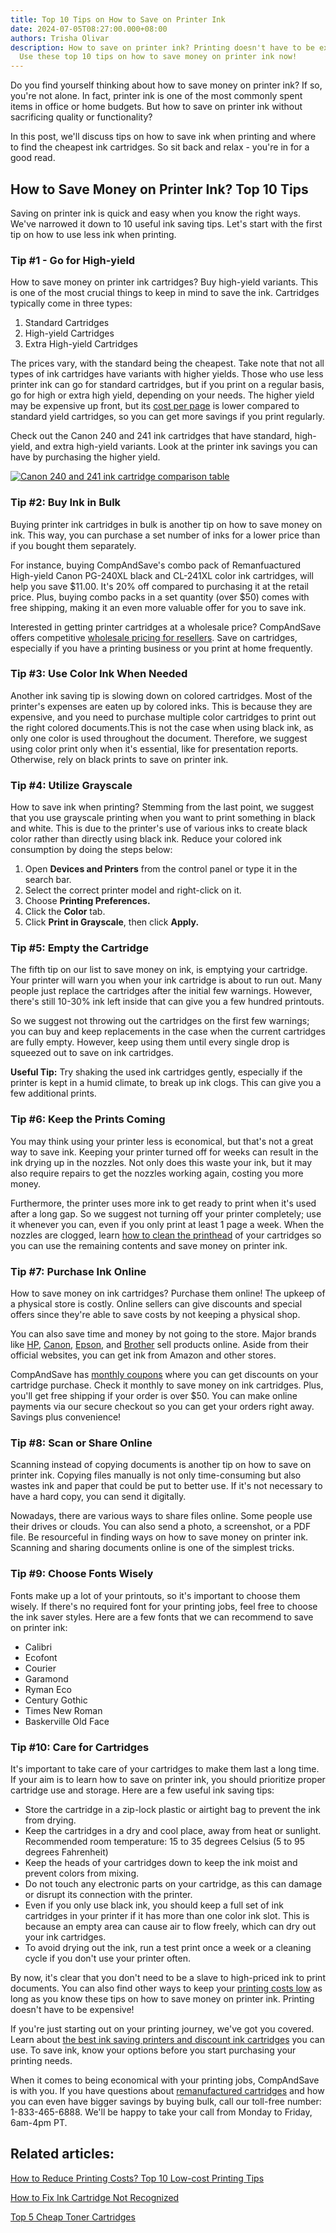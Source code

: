 ```yaml
---
title: Top 10 Tips on How to Save on Printer Ink
date: 2024-07-05T08:27:00.000+08:00
authors: Trisha Olivar
description: How to save on printer ink? Printing doesn't have to be expensive.
  Use these top 10 tips on how to save money on printer ink now!
---
```

Do you find yourself thinking about how to save money on printer ink? If so, you're not alone. In fact, printer ink is one of the most commonly spent items in office or home budgets. But how to save on printer ink without sacrificing quality or functionality?

In this post, we'll discuss tips on how to save ink when printing and where to find the cheapest ink cartridges. So sit back and relax - you're in for a good read.

## How to Save Money on Printer Ink? Top 10 Tips

Saving on printer ink is quick and easy when you know the right ways. We've narrowed it down to 10 useful ink saving tips. Let's start with the first tip on how to use less ink when printing.

### Tip #1 - Go for High-yield

How to save money on printer ink cartridges? Buy high-yield variants. This is one of the most crucial things to keep in mind to save the ink. Cartridges typically come in three types:

1. Standard Cartridges
2. High-yield Cartridges
3. Extra High-yield Cartridges

The prices vary, with the standard being the cheapest. Take note that not all types of ink cartridges have variants with higher yields. Those who use less printer ink can go for standard cartridges, but if you print on a regular basis, go for high or extra high yield, depending on your needs. The higher yield may be expensive up front, but its [cost per page](https://www.compandsave.com/how-to-calculate-printing-cost-per-page) is lower compared to standard yield cartridges, so you can get more savings if you print regularly.

Check out the Canon 240 and 241 ink cartridges that have standard, high-yield, and extra high-yield variants. Look at the printer ink savings you can have by purchasing the higher yield.

[![Canon 240 and 241 ink cartridge comparison table](/blog/images/screenshot-2024-07-05-at-9.00.50 pm.png "Canon 240 and 241 ink cartridge comparison table")](/blog/images/screenshot-2024-07-05-at-9.00.50 pm.png)

### Tip #2: Buy Ink in Bulk

Buying printer ink cartridges in bulk is another tip on how to save money on ink. This way, you can purchase a set number of inks for a lower price than if you bought them separately.

For instance, buying CompAndSave's combo pack of Remanfuactured High-yield Canon PG-240XL black and CL-241XL color ink cartridges, will help you save $11.00. It's 20% off compared to purchasing it at the retail price. Plus, buying combo packs in a set quantity (over $50) comes with free shipping, making it an even more valuable offer for you to save ink.

Interested in getting printer cartridges at a wholesale price? CompAndSave offers competitive [wholesale pricing for resellers](https://www.compandsave.com/reseller-wholesalers). Save on cartridges, especially if you have a printing business or you print at home frequently.

### Tip #3: Use Color Ink When Needed

Another ink saving tip is slowing down on colored cartridges. Most of the printer's expenses are eaten up by colored inks. This is because they are expensive, and you need to purchase multiple color cartridges to print out the right colored documents.This is not the case when using black ink, as only one color is used throughout the document. Therefore, we suggest using color print only when it's essential, like for presentation reports. Otherwise, rely on black prints to save on printer ink.

### Tip #4: Utilize Grayscale

How to save ink when printing? Stemming from the last point, we suggest that you use grayscale printing when you want to print something in black and white. This is due to the printer's use of various inks to create black color rather than directly using black ink. Reduce your colored ink consumption by doing the steps below:

1. Open **Devices and Printers** from the control panel or type it in the search bar.
2. Select the correct printer model and right-click on it.
3. Choose **Printing Preferences.**
4. Click the **Color** tab.
5. Click **Print in Grayscale**, then click **Apply.**

### Tip #5: Empty the Cartridge

The fifth tip on our list to save money on ink, is emptying your cartridge. Your printer will warn you when your ink cartridge is about to run out. Many people just replace the cartridges after the initial few warnings. However, there's still 10-30% ink left inside that can give you a few hundred printouts.

So we suggest not throwing out the cartridges on the first few warnings; you can buy and keep replacements in the case when the current cartridges are fully empty. However, keep using them until every single drop is squeezed out to save on ink cartridges.

**Useful Tip:** Try shaking the used ink cartridges gently, especially if the printer is kept in a humid climate, to break up ink clogs. This can give you a few additional prints.

### Tip #6: Keep the Prints Coming

You may think using your printer less is economical, but that's not a great way to save ink. Keeping your printer turned off for weeks can result in the ink drying up in the nozzles. Not only does this waste your ink, but it may also require repairs to get the nozzles working again, costing you more money.

Furthermore, the printer uses more ink to get ready to print when it's used after a long gap. So we suggest not turning off your printer completely; use it whenever you can, even if you only print at least 1 page a week. When the nozzles are clogged, learn [how to clean the printhead](https://www.compandsave.com/printhead-cleaning-guide) of your cartridges so you can use the remaining contents and save money on printer ink.

### Tip #7: Purchase Ink Online

How to save money on ink cartridges? Purchase them online! The upkeep of a physical store is costly. Online sellers can give discounts and special offers since they're able to save costs by not keeping a physical shop.

You can also save time and money by not going to the store. Major brands like [HP](https://www.compandsave.com/hp), [Canon,](https://www.compandsave.com/canon) [Epson](https://www.compandsave.com/epson), and [Brother](https://www.compandsave.com/brother) sell products online. Aside from their official websites, you can get ink from Amazon and other stores.

CompAndSave has [monthly coupons](https://www.compandsave.com/coupon) where you can get discounts on your cartridge purchase. Check it monthly to save money on ink cartridges. Plus, you'll get free shipping if your order is over $50. You can make online payments via our secure checkout so you can get your orders right away. Savings plus convenience!

### Tip #8: Scan or Share Online

Scanning instead of copying documents is another tip on how to save on printer ink. Copying files manually is not only time-consuming but also wastes ink and paper that could be put to better use. If it's not necessary to have a hard copy, you can send it digitally.

Nowadays, there are various ways to share files online. Some people use their drives or clouds. You can also send a photo, a screenshot, or a PDF file. Be resourceful in finding ways on how to save money on printer ink. Scanning and sharing documents online is one of the simplest tricks.

### Tip #9: Choose Fonts Wisely

Fonts make up a lot of your printouts, so it's important to choose them wisely. If there's no required font for your printing jobs, feel free to choose the ink saver styles. Here are a few fonts that we can recommend to save on printer ink:

* Calibri
* Ecofont
* Courier
* Garamond
* Ryman Eco
* Century Gothic
* Times New Roman
* Baskerville Old Face

### Tip #10: Care for Cartridges

It's important to take care of your cartridges to make them last a long time. If your aim is to learn how to save on printer ink, you should prioritize proper cartridge use and storage. Here are a few useful ink saving tips:

* Store the cartridge in a zip-lock plastic or airtight bag to prevent the ink from drying.
* Keep the cartridges in a dry and cool place, away from heat or sunlight. Recommended room temperature: 15 to 35 degrees Celsius (5 to 95 degrees Fahrenheit)
* Keep the heads of your cartridges down to keep the ink moist and prevent colors from mixing.
* Do not touch any electronic parts on your cartridge, as this can damage or disrupt its connection with the printer.
* Even if you only use black ink, you should keep a full set of ink cartridges in your printer if it has more than one color ink slot. This is because an empty area can cause air to flow freely, which can dry out your ink cartridges.
* To avoid drying out the ink, run a test print once a week or a cleaning cycle if you don't use your printer often.

By now, it's clear that you don't need to be a slave to high-priced ink to print documents. You can also find other ways to keep your [printing costs low](https://www.compandsave.com/how-to-reduce-printing-costs) as long as you know these tips on how to save money on printer ink. Printing doesn't have to be expensive!

If you're just starting out on your printing journey, we've got you covered. Learn about [the best ink saving printers and discount ink cartridges](https://www.compandsave.com/top-5-best-cheap-printer-ink-cartridges) you can use. To save ink, know your options before you start purchasing your printing needs.

When it comes to being economical with your printing jobs, CompAndSave is with you. If you have questions about [remanufactured cartridges](https://www.compandsave.com/what-are-remanufactured-ink-cartridges-guide) and how you can even have bigger savings by buying bulk, call our toll-free number: 1-833-465-6888. We'll be happy to take your call from Monday to Friday, 6am-4pm PT.

## Related articles:

[How to Reduce Printing Costs? Top 10 Low-cost Printing Tips](https://www.compandsave.com/how-to-reduce-printing-costs)

[How to Fix Ink Cartridge Not Recognized](https://www.compandsave.com/how-to-fix-ink-cartridge-not-recognized)

[Top 5 Cheap Toner Cartridges](https://www.compandsave.com/top-5-cheap-toner-cartridges)

